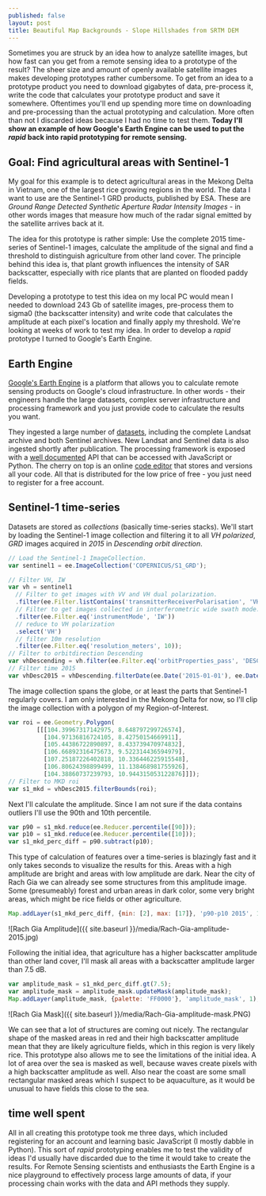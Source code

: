 ```yaml
---
published: false
layout: post
title: Beautiful Map Backgrounds - Slope Hillshades from SRTM DEM
---
```

Sometimes you are struck by an idea how to analyze satellite images, but how
fast can you get from a remote sensing idea to a prototype of the result?
The sheer size and amount of openly available satellite images makes
developing prototypes rather cumbersome. To get from an idea to a prototype
product you need to download gigabytes of data, pre-process it, write the code
that calculates your prototype product and save it somewhere.
Oftentimes you'll end up spending more time on downloading and pre-processing
than the actual prototyping and calculation. More often than not I discarded
ideas because I had no time to test them. **Today I'll show an example of how
Google's Earth Engine can be used to put the *rapid* back into rapid
prototyping for remote sensing.**


## Goal: Find agricultural areas with Sentinel-1

My goal for this example is to detect agricultural areas in the Mekong Delta in
Vietnam, one of the largest rice growing regions in the world. The data I want
to use are the Sentinel-1 GRD products, published by ESA. These are *Ground
Range Detected Synthetic Aperture Radar Intensity Images* - in other words images
that measure how much of the radar signal emitted by the satellite arrives back
at it.

The idea for this prototype is rather simple: Use the complete 2015 time-series
of Sentinel-1 images, calculate the amplitude of the signal and find a threshold
to distinguish agriculture from other land cover. The principle behind this idea
is, that plant growth influences the
intensity of SAR backscatter, especially with rice plants that are planted on
flooded paddy fields.

Developing a prototype to test this idea on my local PC would mean I needed to
download 243 Gb of satellite images, pre-process them to sigma0 (the backscatter
intensity) and write code that calculates the amplitude at each pixel's location
and finally apply my threshold. We're looking at weeks of work to test my idea.
In order to develop a *rapid* prototype I turned to Google's Earth Engine.

## Earth Engine

[Google's Earth Engine](https://earthengine.google.com) is a platform that allows
you to calculate remote sensing products on Google's cloud infrastructure. In
other words - their engineers handle the large datasets, complex server
infrastructure and processing framework and you just provide code to calculate
the results you want.

They ingested a large number of [datasets](https://earthengine.google.com/datasets/),
including the complete Landsat archive and both Sentinel archives. New Landsat and
Sentinel data is also ingested shortly after publication. The processing
framework is exposed with a [well documented](https://developers.google.com/earth-engine/)
API that can be accessed with JavaScript or Python. The cherry on top is an
online [code editor](https://code.earthengine.google.com/) that stores and versions all your code. All that is distributed for the low price of free - you just need to register for a free account.

## Sentinel-1 time-series

Datasets are stored as *collections* (basically time-series stacks). We'll start by loading the Sentinel-1 image collection and filtering it to all *VH polarized*, *GRD* images acquired in *2015* in *Descending orbit direction*.

```javascript
// Load the Sentinel-1 ImageCollection.
var sentinel1 = ee.ImageCollection('COPERNICUS/S1_GRD');

// Filter VH, IW
var vh = sentinel1
  // Filter to get images with VV and VH dual polarization.
  .filter(ee.Filter.listContains('transmitterReceiverPolarisation', 'VH'))
  // Filter to get images collected in interferometric wide swath mode.
  .filter(ee.Filter.eq('instrumentMode', 'IW'))
  // reduce to VH polarization
  .select('VH')
  // filter 10m resolution
  .filter(ee.Filter.eq('resolution_meters', 10));
// Filter to orbitdirection Descending
var vhDescending = vh.filter(ee.Filter.eq('orbitProperties_pass', 'DESCENDING'));
// Filter time 2015
var vhDesc2015 = vhDescending.filterDate(ee.Date('2015-01-01'), ee.Date('2015-12-31'));
```

The image collection spans the globe, or at least the parts that Sentinel-1 regularly covers. I am only interested in the Mekong Delta for now, so I'll clip the image collection with a polygon of my Region-of-Interest.

```javascript
var roi = ee.Geometry.Polygon(
        [[[104.39967317142975, 8.648797299726574],
          [104.97136816724105, 8.42750154669911],
          [105.44386722890897, 8.433739470974832],
          [106.66892316475673, 9.522314436594979],
          [107.25187226402818, 10.336446225915548],
          [106.80624398899499, 11.138468981755926],
          [104.38860737239793, 10.944315053122876]]]);
// Filter to MKD roi
var s1_mkd = vhDesc2015.filterBounds(roi);
```

Next I'll calculate the amplitude. Since I am not sure if the data contains outliers I'll use the 90th and 10th percentile.

```javascript
var p90 = s1_mkd.reduce(ee.Reducer.percentile([90]));
var p10 = s1_mkd.reduce(ee.Reducer.percentile([10]));
var s1_mkd_perc_diff = p90.subtract(p10);
```

This type of calculation of features over a time-series is blazingly fast and it only takes seconds to visualize the results for this. Areas with a high amplitude are bright and areas with low amplitude are dark. Near the city of Rach Gia we can already see some structures from this amplitude image. Some (presumeably) forest and urban areas in dark color, some very bright areas, which might be rice fields or other agriculture.

```javascript
Map.addLayer(s1_mkd_perc_diff, {min: [2], max: [17]}, 'p90-p10 2015', 1);
```

![Rach Gia Amplitude]({{ site.baseurl }}/media/Rach-Gia-amplitude-2015.jpg)

Following the initial idea, that agriculture has a higher backscatter amplitude than other land cover, I'll mask all areas with a backscatter amplitude larger than 7.5 dB.

```javascript
var amplitude_mask = s1_mkd_perc_diff.gt(7.5);
var amplitude_mask = amplitude_mask.updateMask(amplitude_mask);
Map.addLayer(amplitude_mask, {palette: 'FF0000'}, 'amplitude_mask', 1);
```

![Rach Gia Mask]({{ site.baseurl }}/media/Rach-Gia-amplitude-mask.PNG)

We can see that a lot of structures are coming out nicely. The rectangular shape of the masked areas in red and their high backscatter amplitude mean that they are likely agriculture fields, which in this region is very likely rice. This prototype also allows me to see the limitations of the initial idea. A lot of area over the sea is masked as well, because waves create pixels with a high backscatter amplitude as well. Also near the coast are some small rectangular masked areas which I suspect to be aquaculture, as it would be unusual to have fields this close to the sea.

## time well spent

All in all creating this prototype took me three days, which included registering for an account and learning basic JavaScript (I mostly dabble in Python). This sort of *rapid* prototyping enables me to test the validity of ideas I'd usually have discarded due to the time it would take to create the results. For Remote Sensing scientists and enthusiasts the Earth Engine is a nice playground to effectively process large amounts of data, if your processing chain works with the data and API methods they supply.
